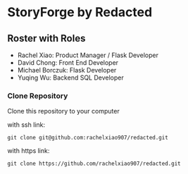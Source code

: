 # StoryForge by Redacted
## Roster with Roles
- Rachel Xiao: Product Manager / Flask Developer
- David Chong: Front End Developer
- Michael Borczuk: Flask Developer
- Yuqing Wu: Backend SQL Developer


### Clone Repository

Clone this repository to your computer

with ssh link:

```git clone git@github.com:rachelxiao907/redacted.git ```

with https link:

```git clone https://github.com/rachelxiao907/redacted.git ```
